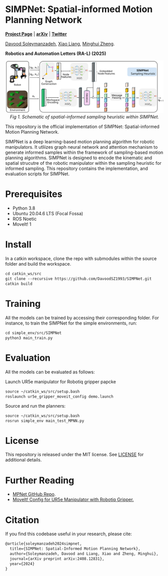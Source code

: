 # SIMPNet: Spatial-informed Motion Planning Network

<a href="TBD"><strong>Project Page</strong></a>
  |
  <a href="https://arxiv.org/abs/2408.12831"><strong>arXiv</strong></a>
  |
  <a href="https://x.com/davoodsz"><strong>Twitter</strong></a>
  
  
<a href="https://zh.engr.tamu.edu/people-2/">Davood Soleymanzadeh</a>,
<a href="https://engineering.tamu.edu/civil/profiles/liang-xiao.html">Xiao Liang</a>,
<a href="https://engineering.tamu.edu/mechanical/profiles/zheng-minghui.html">Minghui Zheng</a>.

**Robotics and Automation Letters (RA-L) (2025)**

<p align="center">
<img width="1000" src="./assets/02. SIMPNet-Structure.svg">
<br>
<em> Fig 1. Schematic of spatial-informed sampling heuristic within SIMPNet.</em>
</p>

This repository is the official implementation of SIMPNet: Spatial-informed Motion Planning Network.

<p>SIMPNet is a deep learning-based motion planning algorithm for robotic manipulators. It utliizes graph neural network and attention mechanism to generate informed samples within the framework of sampling-based motion planning algorithms. SIMPNet is designed to encode the kinematic and spatial strucutre of the robotic manipulator within the sampling heuristic for informed sampling. This repository contains the implementation, and evaluation scripts for SIMPNet.</p>

# Prerequisites
- Python 3.8
- Ubuntu 20.04.6 LTS (Focal Fossa)
- ROS Noetic
- MoveIt! 1

# Install
In a catkin workspace, clone the repo with submodules within the source folder and build the workspace.

```
cd catkin_ws/src
git clone --recursive https://github.com/DavoodSZ1993/SIMPNet.git
catkin build
```

# Training
All the models can be trained by accessing their corresponding folder. For instance, to train the SIMPNet for the simple environments, run:

```
cd simple_env/src/SIMPNet 
python3 main_train.py
```

# Evaluation
All the models can be evaluated as follows:

Launch UR5e manipulator for Robotiq gripper papcke

```
source ~/catkin_ws/src/setup.bash
roslaunch ur5e_gripper_moveit_config demo.launch
```

Source and run the planners:

```
source ~/catkin_ws/src/setup.bash
rosrun simple_env main_test_MPNN.py
```

# License
This repository is released under the MIT license. See [LICENSE](LICENSE) for additional details.

# Further Reading
- [MPNet GitHub Repo](https://github.com/anthonysimeonov/baxter_moveit_experiments).
- [MoveIt! Config for UR5e Manipulator with Robotiq Gripper.](https://roboticscasual.com/ros-tutorial-how-to-create-a-moveit-config-for-the-ur5-and-a-gripper/)

# Citation
If you find this codebase useful in your research, please cite:

```
@article{soleymanzadeh2024simpnet,
  title={SIMPNet: Spatial-Informed Motion Planning Network},
  author={Soleymanzadeh, Davood and Liang, Xiao and Zheng, Minghui},
  journal={arXiv preprint arXiv:2408.12831},
  year={2024}
}
```
